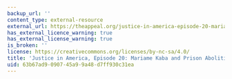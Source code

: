 ```yaml
---
backup_url: ''
content_type: external-resource
external_url: https://theappeal.org/justice-in-america-episode-20-mariame-kaba-and-prison-abolition/
has_external_licence_warning: true
has_external_license_warning: true
is_broken: ''
license: https://creativecommons.org/licenses/by-nc-sa/4.0/
title: 'Justice in America, Episode 20: Mariame Kaba and Prison Abolition'
uid: 63b67ad9-0907-45a9-9a48-d7ff930c31ea
---
```

